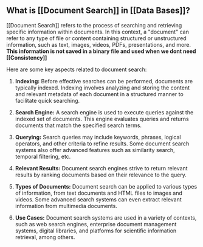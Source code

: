 ## What is [[Document Search]] in [[Data Bases]]?


[[Document Search]] refers to the process of searching and retrieving specific information within documents. In this context, a "document" can refer to any type of file or content containing structured or unstructured information, such as text, images, videos, PDFs, presentations, and more. **This information is not saved in a binary file and used when we dont need [[Consistency]]**

Here are some key aspects related to document search:

1. **Indexing:** Before effective searches can be performed, documents are typically indexed. Indexing involves analyzing and storing the content and relevant metadata of each document in a structured manner to facilitate quick searching.

2. **Search Engine:** A search engine is used to execute queries against the indexed set of documents. This engine evaluates queries and returns documents that match the specified search terms.

3. **Querying:** Search queries may include keywords, phrases, logical operators, and other criteria to refine results. Some document search systems also offer advanced features such as similarity search, temporal filtering, etc.

4. **Relevant Results:** Document search engines strive to return relevant results by ranking documents based on their relevance to the query.

5. **Types of Documents:** Document search can be applied to various types of information, from text documents and HTML files to images and videos. Some advanced search systems can even extract relevant information from multimedia documents.

6. **Use Cases:** Document search systems are used in a variety of contexts, such as web search engines, enterprise document management systems, digital libraries, and platforms for scientific information retrieval, among others.
